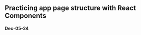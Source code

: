 ## Practicing app page structure with React Components
#### Dec-05-24

<!-- # [Netlify Live Link](Netlify link here)
# [GitHub Pages Live Link](GitHub Pages link of HTML version)
# [GitHub Link of HTML Version](GitHub link for HTML version) -->